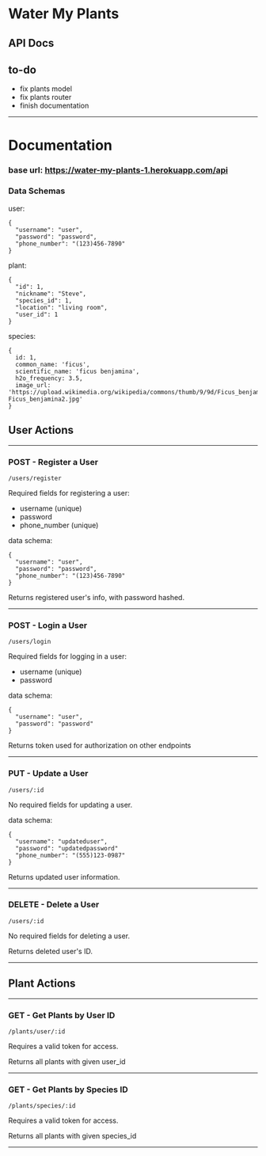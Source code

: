 # Water My Plants

## API Docs

## to-do

* fix plants model
* fix plants router
* finish documentation

---

# Documentation

### base url: https://water-my-plants-1.herokuapp.com/api

### Data Schemas

user:
```
{
  "username": "user",
  "password": "password",
  "phone_number": "(123)456-7890"
}
```

plant:
```
{
  "id": 1,
  "nickname": "Steve",
  "species_id": 1,
  "location": "living room",
  "user_id": 1
}
```

species:
```
{
  id: 1,
  common_name: 'ficus',
  scientific_name: 'ficus benjamina',
  h2o_frequency: 3.5,
  image_url: 'https://upload.wikimedia.org/wikipedia/commons/thumb/9/9d/Ficus_benjamina2.jpg/800px-Ficus_benjamina2.jpg'
}
```

## User Actions
---
### POST - Register a User 
`/users/register`

Required fields for registering a user:

- username (unique)
- password
- phone_number (unique)

data schema:
```
{
  "username": "user",
  "password": "password",
  "phone_number": "(123)456-7890"
}
```

Returns registered user's info, with password hashed.

---

### POST - Login a User
`/users/login`

Required fields for logging in a user:

- username (unique)
- password

data schema:
```
{
  "username": "user",
  "password": "password"
}
```

Returns token used for authorization on other endpoints

---

### PUT - Update a User
`/users/:id`

No required fields for updating a user.

data schema:
```
{
  "username": "updateduser",
  "password": "updatedpassword"
  "phone_number": "(555)123-0987"
}
```

Returns updated user information.

---

### DELETE - Delete a User
`/users/:id`

No required fields for deleting a user.


Returns deleted user's ID.

---

## Plant Actions

---

### GET - Get Plants by User ID
`/plants/user/:id`

Requires a valid token for access.

Returns all plants with given user_id

---

### GET - Get Plants by Species ID
`/plants/species/:id`

Requires a valid token for access.

Returns all plants with given species_id

---